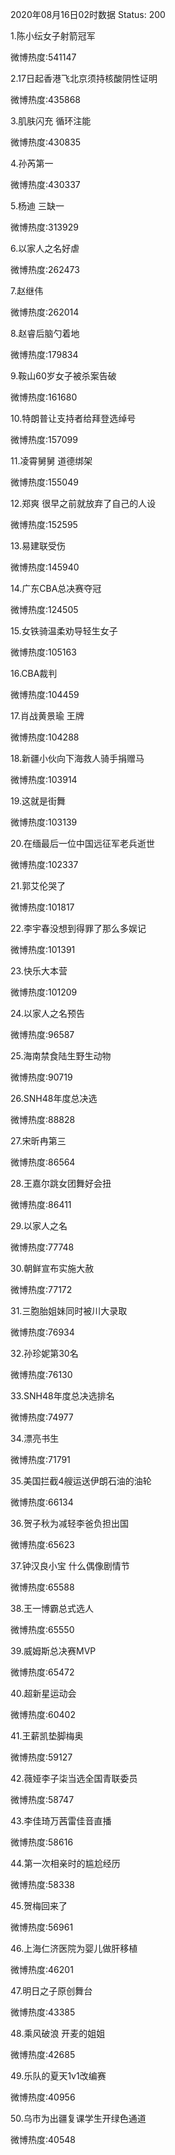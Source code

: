 2020年08月16日02时数据
Status: 200

1.陈小纭女子射箭冠军

微博热度:541147

2.17日起香港飞北京须持核酸阴性证明

微博热度:435868

3.肌肤闪充 循环注能

微博热度:430835

4.孙芮第一

微博热度:430337

5.杨迪 三缺一

微博热度:313929

6.以家人之名好虐

微博热度:262473

7.赵继伟

微博热度:262014

8.赵睿后脑勺着地

微博热度:179834

9.鞍山60岁女子被杀案告破

微博热度:161680

10.特朗普让支持者给拜登选绰号

微博热度:157099

11.凌霄舅舅 道德绑架

微博热度:155049

12.郑爽 很早之前就放弃了自己的人设

微博热度:152595

13.易建联受伤

微博热度:145940

14.广东CBA总决赛夺冠

微博热度:124505

15.女铁骑温柔劝导轻生女子

微博热度:105163

16.CBA裁判

微博热度:104459

17.肖战黄景瑜 王牌

微博热度:104288

18.新疆小伙向下海救人骑手捐赠马

微博热度:103914

19.这就是街舞

微博热度:103139

20.在缅最后一位中国远征军老兵逝世

微博热度:102337

21.郭艾伦哭了

微博热度:101817

22.李宇春没想到得罪了那么多娱记

微博热度:101391

23.快乐大本营

微博热度:101209

24.以家人之名预告

微博热度:96587

25.海南禁食陆生野生动物

微博热度:90719

26.SNH48年度总决选

微博热度:88828

27.宋昕冉第三

微博热度:86564

28.王嘉尔跳女团舞好会扭

微博热度:86411

29.以家人之名

微博热度:77748

30.朝鲜宣布实施大赦

微博热度:77172

31.三胞胎姐妹同时被川大录取

微博热度:76934

32.孙珍妮第30名

微博热度:76130

33.SNH48年度总决选排名

微博热度:74977

34.漂亮书生

微博热度:71791

35.美国拦截4艘运送伊朗石油的油轮

微博热度:66134

36.贺子秋为减轻李爸负担出国

微博热度:65623

37.钟汉良小宝 什么偶像剧情节

微博热度:65588

38.王一博霸总式选人

微博热度:65550

39.威姆斯总决赛MVP

微博热度:65472

40.超新星运动会

微博热度:60402

41.王薪凯垫脚梅奥

微博热度:59127

42.薇娅李子柒当选全国青联委员

微博热度:58747

43.李佳琦万茜雷佳音直播

微博热度:58616

44.第一次相亲时的尴尬经历

微博热度:58338

45.贺梅回来了

微博热度:56961

46.上海仁济医院为婴儿做肝移植

微博热度:46201

47.明日之子原创舞台

微博热度:43385

48.乘风破浪 开麦的姐姐

微博热度:42685

49.乐队的夏天1v1改编赛

微博热度:40956

50.乌市为出疆复课学生开绿色通道

微博热度:40548

